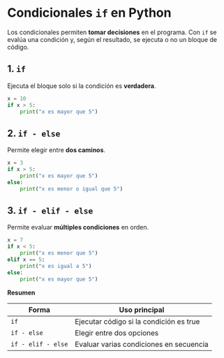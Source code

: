 # Condicionales `if` en Python

Los condicionales permiten **tomar decisiones** en el programa. Con `if` se evalúa una condición y, según el resultado, se ejecuta o no un bloque de código.

## 1. `if`
Ejecuta el bloque solo si la condición es **verdadera**.

```python
x = 10
if x > 5:
    print("x es mayor que 5")
```

## 2. `if - else`
Permite elegir entre **dos caminos**.

```python
x = 3
if x > 5:
    print("x es mayor que 5")
else:
    print("x es menor o igual que 5")
```

## 3. `if - elif - else`
Permite evaluar **múltiples condiciones** en orden.

```python
x = 7
if x < 5:
    print("x es menor que 5")
elif x == 5:
    print("x es igual a 5")
else:
    print("x es mayor que 5")
```

**Resumen**

| Forma               | Uso principal                            |
|---------------------|------------------------------------------|
| `if`                | Ejecutar código si la condición es true  |
| `if - else`         | Elegir entre dos opciones                |
| `if - elif - else`  | Evaluar varias condiciones en secuencia  |
